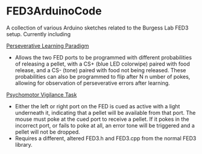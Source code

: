 # FED3ArduinoCode
A collection of various Arduino sketches related to the Burgess Lab FED3 setup. Currently including 

[Perseverative Learning Paradigm](https://github.com/katiefurms/FED3ArduinoCode/blob/main/persLearningKLF)
 - Allows the two FED ports to be programmed with different probabilities of releasing a pellet, with a CS+ (blue LED colorwipe) paired with food release, and a CS- (tone) paired with food not being released. These probabilities can also be programmed to flip after N n umber of pokes, allowing for observation of perseverative errors after learning.


[Psychomotor Vigilance Task](https://github.com/katiefurms/FED3ArduinoCode/blob/main/vigilance.ino)
- Either the left or right port on the FED is cued as active with a light underneath it, indicating that a pellet will be available from that port. The mouse must poke at the cued port to receive a pellet. If it pokes in the incorrect port, or fails to poke at all, an error tone will be triggered and a pellet will not be dropped.
- Requires a different, altered FED3.h and FED3.cpp from the normal FED3 library.
